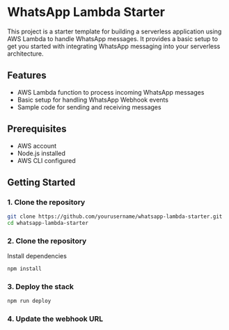 # WhatsApp Lambda Starter

This project is a starter template for building a serverless application using AWS Lambda to handle WhatsApp messages. It provides a basic setup to get you started with integrating WhatsApp messaging into your serverless architecture.

## Features

- AWS Lambda function to process incoming WhatsApp messages
- Basic setup for handling WhatsApp Webhook events
- Sample code for sending and receiving messages

## Prerequisites

- AWS account
- Node.js installed
- AWS CLI configured

## Getting Started

### 1. Clone the repository

```sh
git clone https://github.com/yourusername/whatsapp-lambda-starter.git
cd whatsapp-lambda-starter
```


### 2. Clone the repository
Install dependencies

```sh
npm install
```

### 3. Deploy the stack

```sh
npm run deploy
```

### 4. Update the webhook URL

